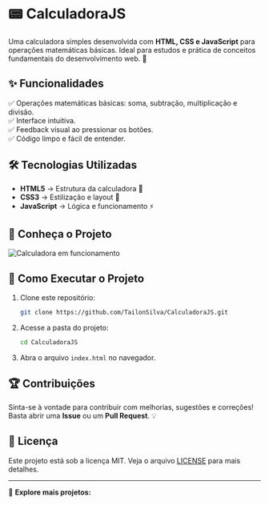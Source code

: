 # 📟 CalculadoraJS

Uma calculadora simples desenvolvida com **HTML, CSS e JavaScript** para operações matemáticas básicas. Ideal para estudos e prática de conceitos fundamentais do desenvolvimento web. 🚀

## ✨ Funcionalidades

✅ Operações matemáticas básicas: soma, subtração, multiplicação e divisão.  
✅ Interface intuitiva.  
✅ Feedback visual ao pressionar os botões.  
✅ Código limpo e fácil de entender.

## 🛠 Tecnologias Utilizadas

- **HTML5** → Estrutura da calculadora 📄
- **CSS3** → Estilização e layout 🎨
- **JavaScript** → Lógica e funcionamento ⚡

## 📸 Conheça o Projeto

![Calculadora em funcionamento](https://tailonsilva.github.io/CalculadoraJS/)

## 🚀 Como Executar o Projeto

1. Clone este repositório:
   ```bash
   git clone https://github.com/TailonSilva/CalculadoraJS.git
   ```
2. Acesse a pasta do projeto:
   ```bash
   cd CalculadoraJS
   ```
3. Abra o arquivo `index.html` no navegador.

## 🏆 Contribuições

Sinta-se à vontade para contribuir com melhorias, sugestões e correções! Basta abrir uma **Issue** ou um **Pull Request**. 💡

## 📜 Licença

Este projeto está sob a licença MIT. Veja o arquivo [LICENSE](LICENSE) para mais detalhes.

---
📌 **Explore mais projetos:** 

